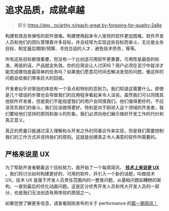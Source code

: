 # 追求品质，成就卓越

> 原文:[https://dev . to/arthy n/reach-great by-forgoing-for-quality-2a8e](https://dev.to/arthyn/achieve-greatness-by-striving-for-quality-2a8e)

构建有效且有弹性的软件很难。构建使用起来令人愉悦的软件更加困难。软件开发人员和他们的团队管理着许多目标，并且经常为实现这些目标而奋斗，无论是业务目标、制定最后期限/预算、寻找合适的人才、避免技术债务，等等。

所有这些目标都很重要，但没有一个比创造可用软件更重要。可用性是最低的标准。再低的话，产品就会失效。你的应用会让人讨厌吗？用户必须在泥泞中跋涉才能完成哪怕是最简单的任务吗？如果我们愿意花时间去解决发现的问题，像这样的问题会给我们带来巨大的回报。

开发者似乎对笨拙的体验有一个盲点和特别的忍耐力。我们知道这需要什么。即使是几个错误的步骤也会导致我们的应用程序看起来令人沮丧。虽然我们可以同情其他软件开发者，但是我们不能指望我们的用户会同情我们。他们值得更好的，不应该背负我们的奋斗。我们应该做得更好。特别是对于刚进入这个领域的开发者，我们要给他们坚持的原则和奋斗的形象。我们必须向他们展示做好开发工作的代价和真正意义。

真正的质量只能通过深入理解和与开发之外的同事合作来实现，但是我们需要控制我们的工作方式并坚持我们的原则。这就是创建真正令人满意的软件所需要的。

## [](#technically-ux)严格来说是 UX

为了帮助开发者朝着这个目标努力，我开始了一个每周简讯， [**技术上来说是 UX**](https://technicallyux.com) 。我们将讨论如何构建更好的、可用的软件，并引入一个新的话题，叫做技术 UX。技术 UX 是属于开发人员责任范围内的一整类问题，从基础问题如糟糕的架构，一直到最后的优化动画问题。这是区分优秀开发人员和伟大开发人员的一部分，也是我们无法创造有用体验的原因之一。

如果您想了解更多信息，请查看刚刚发布的关于 performance 的[第一期简讯！](https://technicallyux.com/posts/intro-to-technical-ux:-part-1-performance/)